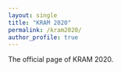 ```yaml
---
layout: single
title: "KRAM 2020"
permalink: /kram2020/
author_profile: true
---
```


The official page of KRAM 2020.
